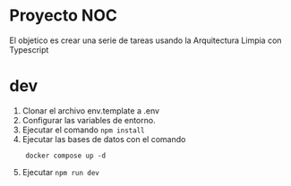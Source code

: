 # Proyecto NOC

El objetico es crear una serie de tareas usando la Arquitectura Limpia con Typescript

# dev
1. Clonar el archivo env.template a .env
2. Configurar las variables de entorno. 
3. Ejecutar el comando ``` npm install ```
4. Ejecutar las bases de datos con el comando
```
    docker compose up -d
```
5. Ejecutar ``` npm run dev ```